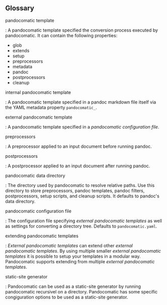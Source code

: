 ## Glossary

pandocomatic template

:   A pandocomatic template specified the conversion process executed by
pandocomatic. It can contain the following properties:

- glob
- extends
- setup
- preprocessors
- metadata
- pandoc
- postprocessors
- cleanup

internal pandocomatic template

:   A pandocomatic template specified in a pandoc markdown file itself via the
YAML metadata property `pandocomatic_`.

external pandocomatic template

:   A pandocomatic template specified in a *pandocomatic configuration file*.

preprocessors

:   A preprocessor applied to an input document before running pandoc.

postprocessors

:   A postprocessor applied to an input document after running pandoc.

pandocomatic data directory

:   The directory used by pandocomatic to resolve relative paths. Use this
directory to store preprocessors, pandoc templates, pandoc filters,
postprocessors, setup scripts, and cleanup scripts. It defaults to pandoc's data
directory.

pandocomatic configuration file

:   The configuration file specifying *external pandocomatic templates* as
well as settings for converting a directory tree. Defaults to
`pandocomatic.yaml`.

extending pandocomatic templates

:   *External pandocomatic templates* can extend other *external pandocomatic
templates*. By using multiple smaller *external pandocomatic templates* it is
possible to setup your templates in a modular way. Pandocomatic supports
extending from multiple *external pandocomatic templates*.

static-site generator

:   Pandocomatic can be used as a static-site generator by running
pandocomatic recursivel on a directory. Pandocomatic has some specific
congiguration options to be used as a static-site generator.
